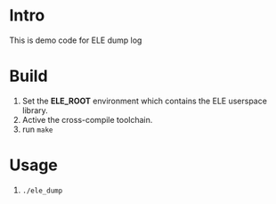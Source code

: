 # Intro

This is demo code for ELE dump log

# Build

1. Set the **ELE_ROOT** environment which contains the ELE userspace library.
2. Active the cross-compile toolchain.
3. run `make`

# Usage

1. `./ele_dump`